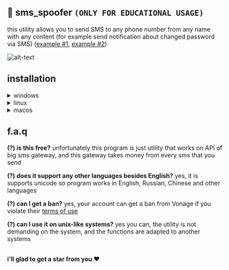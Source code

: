 ## 📱 sms_spoofer ```(ONLY FOR EDUCATIONAL USAGE)```

this utility allows you to send SMS to any phone number from any name with any content (for example send notification about changed password via SMS)
([example #1](https://i.imgur.com/SOmATqN.jpg), [example #2](https://i.imgur.com/Ll26s2U.jpg))

![alt-text](https://i.imgur.com/2JNGiIi.png)

## installation
<details><summary>windows</summary>
  
```
1) download python 3.10+
2) download and unpack sms_spoofer.zip

open terminal in unpacked folder and execute following commands
3) pip install -r requirements.txt
4) python source/menu-based/main.py
```

</details>

<details><summary>linux</summary>
  
```
$ sudo apt-get install python3 git
$ git clone https://github.com/Defaultik/sms_spoofer
$ cd sms_spoofer
$ pip3 install -r requirements.txt
$ python3 source/menu-based/main.py
```

</details>

<details><summary>macos</summary>
  
```
$ brew install python3 git
$ git clone https://github.com/Defaultik/sms_spoofer
$ cd sms_spoofer
$ pip3 install -r requirements.txt
$ python3 source/menu-based/main.py
```

</details>

## f.a.q
**(?) is this free?**
unfortunately this program is just utility that works on API of big sms gateway, and this gateway takes money from every sms that you send

**(?) does it support any other languages besides English?**
yes, it is supports unicode so program works in English, Russian, Chinese and other languages

**(?) can I get a ban?**
yes, your account can get a ban from Vonage if you violate their [terms of use](https://www.vonage.com/legal/communications-apis/terms-of-use/)

**(?) can I use it on unix-like systems?**
yes you can, the utility is not demanding on the system, and the functions are adapted to another systems


##
**i'll glad to get a star from you ❤️**

